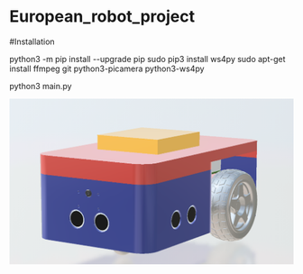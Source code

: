 # European_robot_project

#Installation 

python3 -m pip install --upgrade pip
sudo pip3 install ws4py
sudo apt-get install ffmpeg git python3-picamera python3-ws4py


python3 main.py


![alt text](icone48.png)
